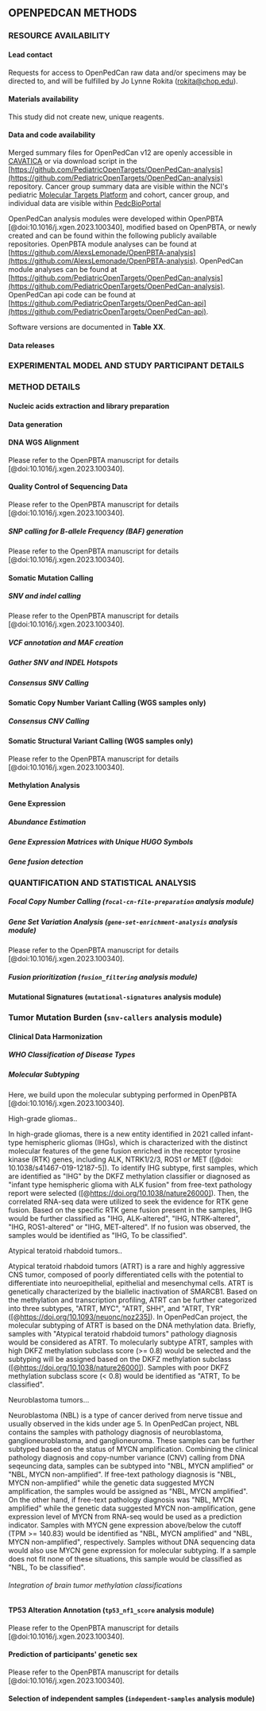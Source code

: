 ## OPENPEDCAN METHODS

### RESOURCE AVAILABILITY

#### Lead contact

Requests for access to OpenPedCan raw data and/or specimens may be directed to, and will be fulfilled by Jo Lynne Rokita (rokita@chop.edu).

#### Materials availability

This study did not create new, unique reagents.

#### Data and code availability

Merged summary files for OpenPedCan v12 are openly accessible in [CAVATICA](https://cavatica.sbgenomics.com/u/cavatica/opentarget) or via download script in the [https://github.com/PediatricOpenTargets/OpenPedCan-analysis](https://github.com/PediatricOpenTargets/OpenPedCan-analysis) repository.
Cancer group summary data are visible within the NCI's pediatric [Molecular Targets Platform](https://moleculartargets.ccdi.cancer.gov/) and cohort, cancer group, and individual data are visible within [PedcBioPortal](https://pedcbioportal.kidsfirstdrc.org/study/summary?id=openpedcan_v12)

OpenPedCan analysis modules were developed within OpenPBTA [@doi:10.1016/j.xgen.2023.100340], modified based on OpenPBTA, or newly created and can be found within the following publicly available repositories.
OpenPBTA module analyses can be found at [https://github.com/AlexsLemonade/OpenPBTA-analysis](https://github.com/AlexsLemonade/OpenPBTA-analysis).
OpenPedCan module analyses can be found at [https://github.com/PediatricOpenTargets/OpenPedCan-analysis](https://github.com/PediatricOpenTargets/OpenPedCan-analysis).
OpenPedCan api code can be found at [https://github.com/PediatricOpenTargets/OpenPedCan-api](https://github.com/PediatricOpenTargets/OpenPedCan-api).

Software versions are documented in **Table XX**.

#### Data releases


### EXPERIMENTAL MODEL AND STUDY PARTICIPANT DETAILS
<!-- TODO: add description of all studies here -->



### METHOD DETAILS

#### Nucleic acids extraction and library preparation
<!-- TODO: add by study here, or refer to publication -->


#### Data generation
<!-- TODO: add by study here, or refer to publication -->


#### DNA WGS Alignment
Please refer to the OpenPBTA manuscript for details [@doi:10.1016/j.xgen.2023.100340].

#### Quality Control of Sequencing Data
Please refer to the OpenPBTA manuscript for details [@doi:10.1016/j.xgen.2023.100340].


##### SNP calling for B-allele Frequency (BAF) generation
Please refer to the OpenPBTA manuscript for details [@doi:10.1016/j.xgen.2023.100340].


#### Somatic Mutation Calling

##### SNV and indel calling
Please refer to the OpenPBTA manuscript for details [@doi:10.1016/j.xgen.2023.100340].


##### VCF annotation and MAF creation
<!-- TODO: update VEP version -->


##### Gather SNV and INDEL Hotspots
<!-- TODO: needs update -->


##### Consensus SNV Calling
<!-- TODO: needs update -->


#### Somatic Copy Number Variant Calling (WGS samples only)
<!-- TODO: needs update -->

##### Consensus CNV Calling
<!-- TODO: needs update -->


#### Somatic Structural Variant Calling (WGS samples only)
Please refer to the OpenPBTA manuscript for details [@doi:10.1016/j.xgen.2023.100340].


#### Methylation Analysis
<!-- include QC, b-value/m-value calculations, packages, dkfz classification -->


#### Gene Expression

##### Abundance Estimation
<!-- TODO: needs update -->


##### Gene Expression Matrices with Unique HUGO Symbols
<!-- TODO: needs update, include liftover for TCGA/GTEX -->


##### Gene fusion detection
<!-- TODO: needs update -->


### QUANTIFICATION AND STATISTICAL ANALYSIS

##### Focal Copy Number Calling (`focal-cn-file-preparation` analysis module)



##### Gene Set Variation Analysis (`gene-set-enrichment-analysis` analysis module)
Please refer to the OpenPBTA manuscript for details [@doi:10.1016/j.xgen.2023.100340].



##### Fusion prioritization (`fusion_filtering` analysis module)




#### Mutational Signatures (`mutational-signatures` analysis module)



### Tumor Mutation Burden (`snv-callers` analysis module)



#### Clinical Data Harmonization

##### WHO Classification of Disease Types


##### Molecular Subtyping
Here, we build upon the molecular subtyping performed in OpenPBTA [@doi:10.1016/j.xgen.2023.100340].

High-grade gliomas..
<!-- TODO: needs update - DHG, IHG -->

In high-grade gliomas, there is a new entity identified in 2021 called infant-type hemispheric gliomas (IHGs), which is characterized with the distinct molecular features of the gene fusion enriched in the receptor tyrosine kinase (RTK) genes, including ALK, NTRK1/2/3, ROS1 or MET ([@doi: 10.1038/s41467-019-12187-5]). 
To identify IHG subtype, first samples, which are identified as "IHG" by the DKFZ methylation classifier or diagnosed as "infant type hemispheric glioma with ALK fusion" from free-text pathology report were selected ([@https://doi.org/10.1038/nature26000]). 
Then, the correlated RNA-seq data were utilized to seek the evidence for RTK gene fusion. 
Based on the specific RTK gene fusion present in the samples, IHG would be further classified as "IHG, ALK-altered", "IHG, NTRK-altered", "IHG, ROS1-altered" or "IHG, MET-altered". 
If no fusion was observed, the samples would be identified as "IHG, To be classified". 


Atypical teratoid rhabdoid tumors..

Atypical teratoid rhabdoid tumors (ATRT) is a rare and highly aggressive CNS tumor, composed of poorly differentiated cells with the potential to differentiate into neuroepithelial, epithelial and mesenchymal cells. 
ATRT is genetically characterized by the biallelic inactivation of SMARCB1. 
Based on the methylation and transcription profiling, ATRT can be further categorized into three subtypes, "ATRT, MYC", "ATRT, SHH", and "ATRT, TYR" ([@https://doi.org/10.1093/neuonc/noz235]). 
In OpenPedCan project, the molecular subtyping of ATRT is based on the DNA methylation data. 
Briefly, samples with "Atypical teratoid rhabdoid tumors" pathology diagnosis would be considered as ATRT. 
To molecularly subtype ATRT, samples with high DKFZ methylation subclass score (>= 0.8) would be selected and the subtyping will be assigned based on the DKFZ methylation subclass ([@https://doi.org/10.1038/nature26000]). 
Samples with poor DKFZ methylation subclass score (< 0.8) would be identified as "ATRT, To be classified". 

Neuroblastoma tumors...

Neuroblastoma (NBL) is a type of cancer derived from nerve tissue and usually observed in the kids under age 5. 
In OpenPedCan project, NBL contains the samples with pathology diagnosis of neuroblastoma, ganglioneuroblastoma, and ganglioneuroma. 
These samples can be further subtyped based on the status of MYCN amplification. 
Combining the clinical pathology diagnosis and copy-number variance (CNV) calling from DNA seqeuncing data, samples can be subtyped into "NBL, MYCN amplified" or "NBL, MYCN non-amplified". 
If free-text pathology diagnosis is "NBL, MYCN non-amplified" while the genetic data suggested MYCN amplification, the samples would be assigned as "NBL, MYCN amplified". 
On the other hand, if free-text pathology diagnosis was "NBL, MYCN amplified" while the genetic data suggested MYCN non-amplification, gene expression level of MYCN from RNA-seq would be used as a prediction indicator. 
Samples with MYCN gene expression above/below the cutoff (TPM >= 140.83) would be identified as "NBL, MYCN amplified" and "NBL, MYCN non-amplified", respectively. 
Samples without DNA sequencing data would also use MYCN gene expression for molecular subtyping. 
If a sample does not fit none of these situations, this sample would be classified as "NBL, To be classified".  



###### Integration of brain tumor methylation classifications 


#### TP53 Alteration Annotation (`tp53_nf1_score` analysis module)
Please refer to the OpenPBTA manuscript for details [@doi:10.1016/j.xgen.2023.100340].


#### Prediction of participants' genetic sex
Please refer to the OpenPBTA manuscript for details [@doi:10.1016/j.xgen.2023.100340].


#### Selection of independent samples (`independent-samples` analysis module)



